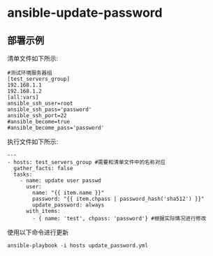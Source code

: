 # ansible-update-password
## 部署示例
清单文件如下所示:
```shell
#测试环境服务器组
[test_servers_group]
192.168.1.1 
192.168.1.2
[all:vars]
ansible_ssh_user=root
ansible_ssh_pass='password'
ansible_ssh_port=22
#ansible_become=true
#ansible_become_pass='password'
```
执行文件如下所示:
```shell
---
- hosts: test_servers_group #需要和清单文件中的名称对应
  gather_facts: false
  tasks:
    - name: update user passwd
      user:
        name: "{{ item.name }}"
        password: "{{ item.chpass | password_hash('sha512') }}"
        update_password: always
      with_items:
        - { name: 'test', chpass: 'password'} #根据实际情况进行修改
```
使用以下命令进行更新
```shell
ansible-playbook -i hosts update_password.yml
```